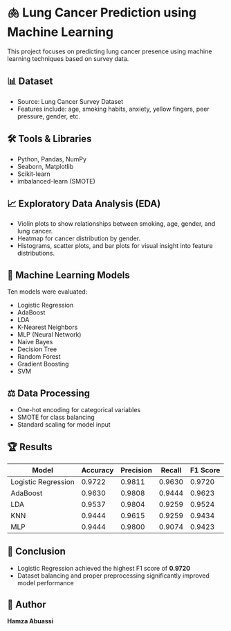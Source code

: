 # 🫁 Lung Cancer Prediction using Machine Learning

This project focuses on predicting lung cancer presence using machine learning techniques based on survey data.

## 📊 Dataset
- Source: Lung Cancer Survey Dataset
- Features include: age, smoking habits, anxiety, yellow fingers, peer pressure, gender, etc.

## 🛠️ Tools & Libraries
- Python, Pandas, NumPy
- Seaborn, Matplotlib
- Scikit-learn
- imbalanced-learn (SMOTE)

## 📈 Exploratory Data Analysis (EDA)
- Violin plots to show relationships between smoking, age, gender, and lung cancer.
- Heatmap for cancer distribution by gender.
- Histograms, scatter plots, and bar plots for visual insight into feature distributions.

## 🧠 Machine Learning Models
Ten models were evaluated:
- Logistic Regression
- AdaBoost
- LDA
- K-Nearest Neighbors
- MLP (Neural Network)
- Naive Bayes
- Decision Tree
- Random Forest
- Gradient Boosting
- SVM

## ⚖️ Data Processing
- One-hot encoding for categorical variables
- SMOTE for class balancing
- Standard scaling for model input

## 🏆 Results
| Model               | Accuracy | Precision | Recall | F1 Score |
|--------------------|----------|-----------|--------|----------|
| Logistic Regression| 0.9722   | 0.9811    | 0.9630 | 0.9720   |
| AdaBoost           | 0.9630   | 0.9808    | 0.9444 | 0.9623   |
| LDA                | 0.9537   | 0.9804    | 0.9259 | 0.9524   |
| KNN                | 0.9444   | 0.9615    | 0.9259 | 0.9434   |
| MLP                | 0.9444   | 0.9800    | 0.9074 | 0.9423   |

## 📌 Conclusion
- Logistic Regression achieved the highest F1 score of **0.9720**
- Dataset balancing and proper preprocessing significantly improved model performance

## 👤 Author
**Hamza Abuassi**  
